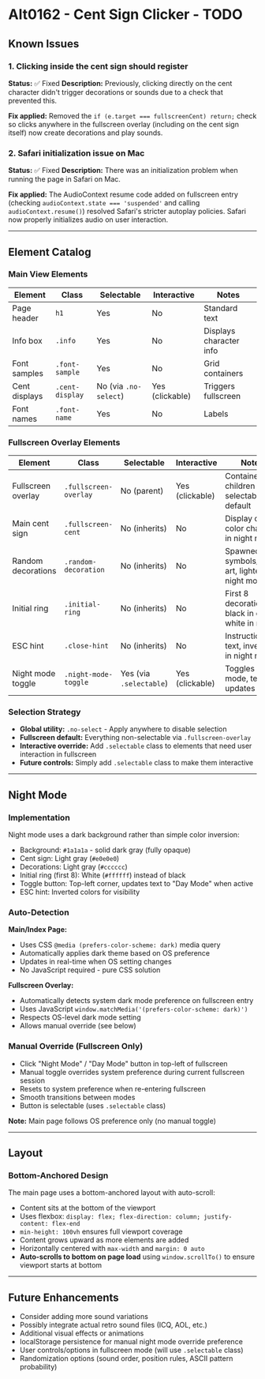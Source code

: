 # Alt0162 - Cent Sign Clicker - TODO

## Known Issues

### 1. Clicking inside the cent sign should register
**Status:** ✅ Fixed
**Description:** Previously, clicking directly on the cent character didn't trigger decorations or sounds due to a check that prevented this.

**Fix applied:** Removed the `if (e.target === fullscreenCent) return;` check so clicks anywhere in the fullscreen overlay (including on the cent sign itself) now create decorations and play sounds.

### 2. Safari initialization issue on Mac
**Status:** ✅ Fixed
**Description:** There was an initialization problem when running the page in Safari on Mac.

**Fix applied:** The AudioContext resume code added on fullscreen entry (checking `audioContext.state === 'suspended'` and calling `audioContext.resume()`) resolved Safari's stricter autoplay policies. Safari now properly initializes audio on user interaction.

---

## Element Catalog

### Main View Elements
| Element | Class | Selectable | Interactive | Notes |
|---------|-------|-----------|-------------|-------|
| Page header | `h1` | Yes | No | Standard text |
| Info box | `.info` | Yes | No | Displays character info |
| Font samples | `.font-sample` | Yes | No | Grid containers |
| Cent displays | `.cent-display` | No (via `.no-select`) | Yes (clickable) | Triggers fullscreen |
| Font names | `.font-name` | Yes | No | Labels |

### Fullscreen Overlay Elements
| Element | Class | Selectable | Interactive | Notes |
|---------|-------|-----------|-------------|-------|
| Fullscreen overlay | `.fullscreen-overlay` | No (parent) | Yes (clickable) | Container - all children non-selectable by default |
| Main cent sign | `.fullscreen-cent` | No (inherits) | No | Display only, color changes in night mode |
| Random decorations | `.random-decoration` | No (inherits) | No | Spawned symbols/ASCII art, lighter in night mode |
| Initial ring | `.initial-ring` | No (inherits) | No | First 8 decorations - black in day, white in night |
| ESC hint | `.close-hint` | No (inherits) | No | Instruction text, inverted in night mode |
| Night mode toggle | `.night-mode-toggle` | Yes (via `.selectable`) | Yes (clickable) | Toggles night mode, text updates |

### Selection Strategy
- **Global utility:** `.no-select` - Apply anywhere to disable selection
- **Fullscreen default:** Everything non-selectable via `.fullscreen-overlay`
- **Interactive override:** Add `.selectable` class to elements that need user interaction in fullscreen
- **Future controls:** Simply add `.selectable` class to make them interactive

---

## Night Mode

### Implementation
Night mode uses a dark background rather than simple color inversion:
- Background: `#1a1a1a` - solid dark gray (fully opaque)
- Cent sign: Light gray (`#e0e0e0`)
- Decorations: Light gray (`#cccccc`)
- Initial ring (first 8): White (`#ffffff`) instead of black
- Toggle button: Top-left corner, updates text to "Day Mode" when active
- ESC hint: Inverted colors for visibility

### Auto-Detection

**Main/Index Page:**
- Uses CSS `@media (prefers-color-scheme: dark)` media query
- Automatically applies dark theme based on OS preference
- Updates in real-time when OS setting changes
- No JavaScript required - pure CSS solution

**Fullscreen Overlay:**
- Automatically detects system dark mode preference on fullscreen entry
- Uses JavaScript `window.matchMedia('(prefers-color-scheme: dark)')`
- Respects OS-level dark mode setting
- Allows manual override (see below)

### Manual Override (Fullscreen Only)
- Click "Night Mode" / "Day Mode" button in top-left of fullscreen
- Manual toggle overrides system preference during current fullscreen session
- Resets to system preference when re-entering fullscreen
- Smooth transitions between modes
- Button is selectable (uses `.selectable` class)

**Note:** Main page follows OS preference only (no manual toggle)

---

## Layout

### Bottom-Anchored Design
The main page uses a bottom-anchored layout with auto-scroll:
- Content sits at the bottom of the viewport
- Uses flexbox: `display: flex; flex-direction: column; justify-content: flex-end`
- `min-height: 100vh` ensures full viewport coverage
- Content grows upward as more elements are added
- Horizontally centered with `max-width` and `margin: 0 auto`
- **Auto-scrolls to bottom on page load** using `window.scrollTo()` to ensure viewport starts at bottom

---

## Future Enhancements
- Consider adding more sound variations
- Possibly integrate actual retro sound files (ICQ, AOL, etc.)
- Additional visual effects or animations
- localStorage persistence for manual night mode override preference
- User controls/options in fullscreen mode (will use `.selectable` class)
- Randomization options (sound order, position rules, ASCII pattern probability)
